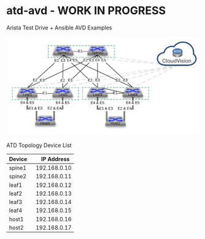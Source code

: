 # atd-avd - WORK IN PROGRESS

Arista Test Drive + Ansible AVD Examples

<img src="atd-topo.png" alt="ATD Lab Topology" width="600"/>

ATD Topology Device List

| Device | IP Address   |
| :----- | :----------- |
| spine1 |192.168.0.10 |
| spine2 |192.168.0.11 |
| leaf1  |192.168.0.12 |
| leaf2  |192.168.0.13 |
| leaf3  |192.168.0.14 |
| leaf4  |192.168.0.15 |
| host1  |192.168.0.16 |
| host2  |192.168.0.17 |
